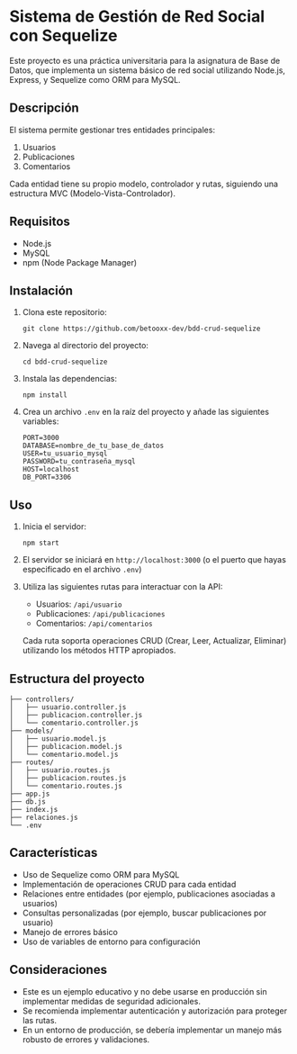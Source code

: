 # Sistema de Gestión de Red Social con Sequelize

Este proyecto es una práctica universitaria para la asignatura de Base de Datos, que implementa un sistema básico de red social utilizando Node.js, Express, y Sequelize como ORM para MySQL.

## Descripción

El sistema permite gestionar tres entidades principales:

1. Usuarios
2. Publicaciones
3. Comentarios

Cada entidad tiene su propio modelo, controlador y rutas, siguiendo una estructura MVC (Modelo-Vista-Controlador).

## Requisitos

- Node.js
- MySQL
- npm (Node Package Manager)

## Instalación

1. Clona este repositorio:
   ```
   git clone https://github.com/betooxx-dev/bdd-crud-sequelize
   ```
2. Navega al directorio del proyecto:
   ```
   cd bdd-crud-sequelize
   ```
3. Instala las dependencias:
   ```
   npm install
   ```
4. Crea un archivo `.env` en la raíz del proyecto y añade las siguientes variables:
   ```
   PORT=3000
   DATABASE=nombre_de_tu_base_de_datos
   USER=tu_usuario_mysql
   PASSWORD=tu_contraseña_mysql
   HOST=localhost
   DB_PORT=3306
   ```

## Uso

1. Inicia el servidor:
   ```
   npm start
   ```
2. El servidor se iniciará en `http://localhost:3000` (o el puerto que hayas especificado en el archivo `.env`)

3. Utiliza las siguientes rutas para interactuar con la API:

   - Usuarios: `/api/usuario`
   - Publicaciones: `/api/publicaciones`
   - Comentarios: `/api/comentarios`

   Cada ruta soporta operaciones CRUD (Crear, Leer, Actualizar, Eliminar) utilizando los métodos HTTP apropiados.

## Estructura del proyecto

```
├── controllers/
│   ├── usuario.controller.js
│   ├── publicacion.controller.js
│   └── comentario.controller.js
├── models/
│   ├── usuario.model.js
│   ├── publicacion.model.js
│   └── comentario.model.js
├── routes/
│   ├── usuario.routes.js
│   ├── publicacion.routes.js
│   └── comentario.routes.js
├── app.js
├── db.js
├── index.js
├── relaciones.js
└── .env
```

## Características

- Uso de Sequelize como ORM para MySQL
- Implementación de operaciones CRUD para cada entidad
- Relaciones entre entidades (por ejemplo, publicaciones asociadas a usuarios)
- Consultas personalizadas (por ejemplo, buscar publicaciones por usuario)
- Manejo de errores básico
- Uso de variables de entorno para configuración

## Consideraciones

- Este es un ejemplo educativo y no debe usarse en producción sin implementar medidas de seguridad adicionales.
- Se recomienda implementar autenticación y autorización para proteger las rutas.
- En un entorno de producción, se debería implementar un manejo más robusto de errores y validaciones.
